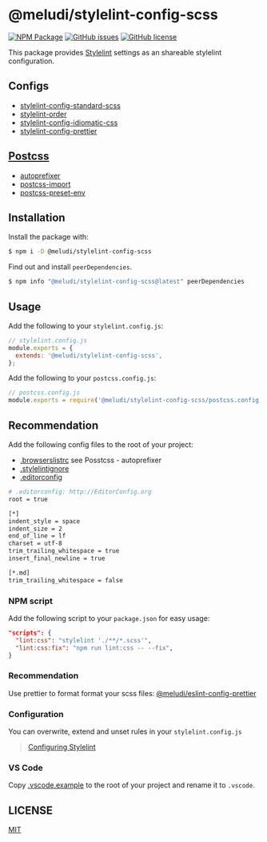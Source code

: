 # @meludi/stylelint-config-scss

[![NPM Package][stylelint-config-scss-npm-badge]][stylelint-config-scss-npm-link]
[![GitHub issues][stylelint-config-scss-issues-badge]][stylelint-config-scss-issues-link]
[![GitHub license][stylelint-config-license-badge]][stylelint-config-license-link]

This package provides [Stylelint](https://stylelint.io/) settings as an shareable stylelint configuration.

## Configs

- [stylelint-config-standard-scss](https://www.npmjs.com/package/stylelint-config-recommended-scss)
- [stylelint-order](https://www.npmjs.com/package/stylelint-order)
- [stylelint-config-idiomatic-css](https://www.npmjs.com/package/stylelint-config-idiomatic-css)
- [stylelint-config-prettier](https://www.npmjs.com/package/stylelint-config-idiomatic-css)

## [Postcss](https://postcss.org/)

- [autoprefixer](https://www.npmjs.com/package/autoprefixer)
- [postcss-import](https://www.npmjs.com/package/postcss-import)
- [postcss-preset-env](https://www.npmjs.com/package/postcss-preset-env)

## Installation

Install the package with:

```sh
$ npm i -D @meludi/stylelint-config-scss

```

Find out and install `peerDependencies`.

```sh
$ npm info "@meludi/stylelint-config-scss@latest" peerDependencies
```

## Usage

Add the following to your `stylelint.config.js`:

```js
// stylelint.config.js
module.exports = {
  extends: '@meludi/stylelint-config-scss',
};
```

Add the following to your `postcss.config.js`:

```js
// postcss.config.js
module.exports = require('@meludi/stylelint-config-scss/postcss.config');
```

## Recommendation

Add the following config files to the root of your project:

- [.browserslistrc](https://github.com/browserslist/browserslist) see Posstcss - autoprefixer
- [.stylelintignore](https://eslint.org/docs/latest/use/configure/ignore#the-eslintignore-file)
- [.editorconfig](https://editorconfig.org/)

```sh
# .editorconfig: http://EditorConfig.org
root = true

[*]
indent_style = space
indent_size = 2
end_of_line = lf
charset = utf-8
trim_trailing_whitespace = true
insert_final_newline = true

[*.md]
trim_trailing_whitespace = false
```

### NPM script

Add the following script to your `package.json` for easy usage:

```json
"scripts": {
  "lint:css": "stylelint './**/*.scss'",
  "lint:css:fix": "npm run lint:css -- --fix",
}
```

### Recommendation

Use prettier to format format your scss files: [@meludi/eslint-config-prettier](https://www.npmjs.com/package/@meludi/eslint-config-prettier)

### Configuration

You can overwrite, extend and unset rules in your `stylelint.config.js`

> [Configuring Stylelint](https://stylelint.io/user-guide/rules)

### VS Code

Copy [.vscode.example](https://github.com/meludi/stylelint-config/tree/master/packages/stylelint-config-scss/.vscode.example) to the root of your project and rename it to `.vscode`.

## LICENSE

[MIT](LICENSE)

[stylelint-config-scss-npm-badge]: https://img.shields.io/npm/v/@meludi/stylelint-config-scss.svg
[stylelint-config-scss-npm-link]: https://www.npmjs.com/package/@meludi/stylelint-config-scss
[stylelint-config-scss-issues-badge]: https://img.shields.io/github/issues/meludi/stylelint-config/package:%20stylelint-config-scss?label=issues
[stylelint-config-scss-issues-link]: https://github.com/meludi/stylelint-config/issues?q=is%3Aopen+is%3Aissue+label%3A%22package%3A+stylelint-config-scss%22
[stylelint-config-license-badge]: https://img.shields.io/github/license/meludi/stylelint-config
[stylelint-config-license-link]: https://github.com/meludi/stylelint-config/blob/main/LICENSE
